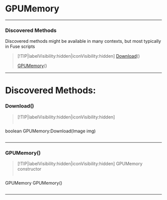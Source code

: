 # GPUMemory
___
### Discovered Methods  
Discovered methods might be available in many contexts, but most typically in Fuse scripts  
> [!TIP|labelVisibility:hidden|iconVisibility:hidden]
> [Download](#Download)()
>
> [GPUMemory](#GPUMemory)()
>
___

# Discovered Methods: <!-- {docsify-ignore} -->

### Download()
> [!TIP|labelVisibility:hidden|iconVisibility:hidden]
> ```php
boolean GPUMemory:Download(Image img)
> ```
>
___

### GPUMemory()
> [!TIP|labelVisibility:hidden|iconVisibility:hidden]
> GPUMemory constructor
>
> ```php
GPUMemory GPUMemory()
> ```
>
___

